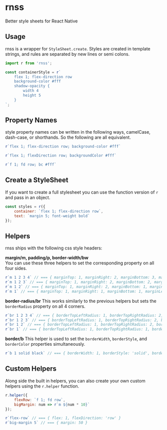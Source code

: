 # rnss
Better style sheets for React Native

## Usage
rnss is a wrapper for `StyleSheet.create`. Styles are created in template strings, and rules are separated by new lines or semi colons.
```javascript
import r from 'rnss';

const containerStyle = r`
    flex 1; flex-direction row
    background-color #fff
    shadow-opacity {
        width 4
        height 5
    }
`;
```

## Property Names
style property names can be written in the following ways, camelCase, dash-case, or shorthands. So the following are all equivalent.
```javascript
r`flex 1; flex-direction row; background-color #fff`

r`flex 1; flexDirection row; backgroundColor #fff`

r`f 1; fd row; bc #fff`
```

## Create a StyleSheet
If you want to create a full stylesheet you can use the function version of `r` and pass in an object.

```javascript
const styles = r({
    container: `flex 1; flex-direction row`,
    text: `margin 5; font-weight bold`
});
```

## Helpers
rnss ships with the following css style headers:

**margin/m, padding/p, border-width/bw**  
You can use these three helpers to set the corresponding property on all four sides.

```javascript
r`m 1 2 3 4` // === { marginTop: 1, marginRight: 2, marginBottom: 3, marginLeft: 4 }
r`m 1 2 3` // === { marginTop: 1, marginRight: 2, marginBottom: 2, marginLeft: 2 }
r`m 1 2` // === { marginTop: 1, marginRight: 2, marginBottom: 1, marginLeft: 2 }
r`m 1` // === { marginTop: 1, marginRight: 1, marginBottom: 1, marginLeft: 1 }
```

**border-radius/br**
This works similarly to the previous helpers but sets the `borderRadius` property on all 4 corners.

```javascript
r`br 1 2 3 4` // === { borderTopLeftRadius: 1, borderTopRightRadius: 2, borderBottomRightRadius: 3, borderBottomLeftRadius: 4 }
r`br 1 2 3` // === { borderTopLeftRadius: 1, borderTopRightRadius: 2, borderBottomRightRadius: 3, borderBottomLeftRadius: 2 }
r`br 1 2` // === { borderTopLeftRadius: 1, borderTopRightRadius: 2, borderBottomRightRadius: 1, borderBottomLeftRadius: 2 }
r`br 1` // === { borderTopLeftRadius: 1, borderTopRightRadius: 1, borderBottomRightRadius: 1, borderBottomLeftRadius: 1 }
```

**border/b**
This helper is used to set the `borderWidth`, `borderStyle`, and `borderColor` properties simultaneously.

```javascript
r`b 1 solid black` // === { borderWidth: 1, borderStyle: 'solid', borderColor: 'black' }
```

## Custom Helpers
Along side the built in helpers, you can also create your own custom helpers using the `r.helper` function.

```javascript
r.helper({
    flexRow: `f 1; fd row`,
    bigMargin: num => r`m ${num * 10}`
});

r`flex-row` // === { flex: 1, flexDirection: 'row' }
r`big-margin 5` // === { margin: 50 }
```
